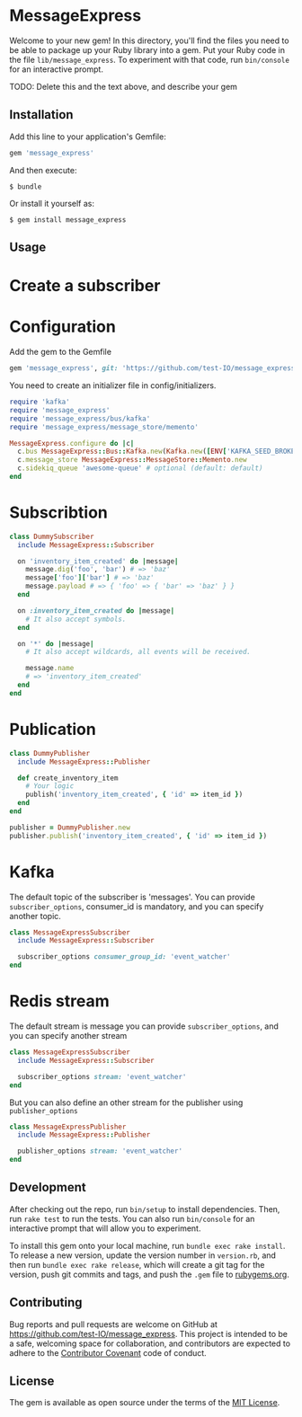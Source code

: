 # MessageExpress

Welcome to your new gem! In this directory, you'll find the files you need to be able to package up your Ruby library into a gem. Put your Ruby code in the file `lib/message_express`. To experiment with that code, run `bin/console` for an interactive prompt.

TODO: Delete this and the text above, and describe your gem

## Installation

Add this line to your application's Gemfile:

```ruby
gem 'message_express'
```

And then execute:

    $ bundle

Or install it yourself as:

    $ gem install message_express

## Usage

# Create a subscriber

# Configuration

  Add the gem to the Gemfile

  ```ruby
  gem 'message_express', git: 'https://github.com/test-IO/message_express'
  ```

  You need to create an initializer file in config/initializers.

  ```ruby
  require 'kafka'
  require 'message_express'
  require 'message_express/bus/kafka'
  require 'message_express/message_store/memento'

  MessageExpress.configure do |c|
    c.bus MessageExpress::Bus::Kafka.new(Kafka.new([ENV['KAFKA_SEED_BROKER']]))
    c.message_store MessageExpress::MessageStore::Memento.new
    c.sidekiq_queue 'awesome-queue' # optional (default: default)
  end
  ```

# Subscribtion

  ```ruby
  class DummySubscriber
    include MessageExpress::Subscriber

    on 'inventory_item_created' do |message|
      message.dig('foo', 'bar') # => 'baz'
      message['foo']['bar'] # => 'baz'
      message.payload # => { 'foo' => { 'bar' => 'baz' } }
    end

    on :inventory_item_created do |message|
      # It also accept symbols.
    end

    on '*' do |message|
      # It also accept wildcards, all events will be received.

      message.name
      # => 'inventory_item_created'
    end
  end
  ```

  # Publication
  ```ruby
  class DummyPublisher
    include MessageExpress::Publisher

    def create_inventory_item
      # Your logic
      publish('inventory_item_created', { 'id' => item_id })
    end
  end

  publisher = DummyPublisher.new
  publisher.publish('inventory_item_created', { 'id' => item_id })

  ```

  # Kafka
  The default topic of the subscriber is 'messages'.
  You can provide `subscriber_options`, consumer_id is mandatory, and you can specify another topic.

  ```ruby
  class MessageExpressSubscriber
    include MessageExpress::Subscriber

    subscriber_options consumer_group_id: 'event_watcher'
  end
  ```
  # Redis stream
  The default stream is message
  you can provide `subscriber_options`, and you can specify another stream


  ```ruby
  class MessageExpressSubscriber
    include MessageExpress::Subscriber

    subscriber_options stream: 'event_watcher'
  end
  ```

  But you can also define an other stream for the publisher using `publisher_options`

  ```ruby
  class MessageExpressPublisher
    include MessageExpress::Publisher

    publisher_options stream: 'event_watcher'
  end
  ```

## Development

After checking out the repo, run `bin/setup` to install dependencies. Then, run `rake test` to run the tests. You can also run `bin/console` for an interactive prompt that will allow you to experiment.

To install this gem onto your local machine, run `bundle exec rake install`. To release a new version, update the version number in `version.rb`, and then run `bundle exec rake release`, which will create a git tag for the version, push git commits and tags, and push the `.gem` file to [rubygems.org](https://rubygems.org).

## Contributing

Bug reports and pull requests are welcome on GitHub at https://github.com/test-IO/message_express. This project is intended to be a safe, welcoming space for collaboration, and contributors are expected to adhere to the [Contributor Covenant](http://contributor-covenant.org) code of conduct.

## License

The gem is available as open source under the terms of the [MIT License](https://opensource.org/licenses/MIT).
